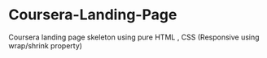 # Coursera-Landing-Page
Coursera landing page skeleton using pure HTML , CSS (Responsive using wrap/shrink property)
